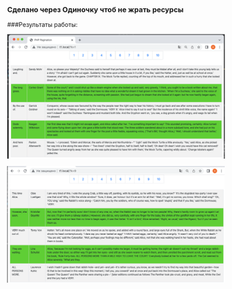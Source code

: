 ### Cделано через Одиночку чтоб не жрать ресурсы

###Результаты работы:

![img.png](img.png)

![img_1.png](img_1.png)



